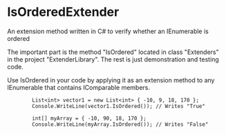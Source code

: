 # IsOrderedExtender
An extension method written in C# to verify whether an IEnumerable is ordered

The important part is the method "IsOrdered" located in class "Extenders" in the project "ExtenderLibrary".
The rest is just demonstration and testing code.

Use IsOrdered in your code by applying it as an extension method to any IEnumerable that contains IComparable members.

            List<int> vector1 = new List<int> { -10, 9, 18, 170 };
            Console.WriteLine(vector1.IsOrdered()); // Writes "True"

			int[] myArray = { -10, 90, 18, 170 };
            Console.WriteLine(myArray.IsOrdered()); // Writes "False"
